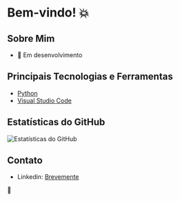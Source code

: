 # Bem-vindo! 💥



## Sobre Mim

- 🌱 Em desenvolvimento

## Principais Tecnologias e Ferramentas

- [Python](#)
- [Visual Studio Code](#)


## Estatísticas do GitHub

![Estatísticas do GitHub](https://github-readme-stats.vercel.app/api?username=R0NALD00W&show_icons=true&theme=dark)

## Contato

- Linkedin: [Brevemente](#)



👋
